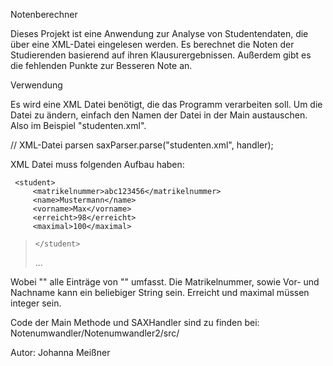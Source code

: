 Notenberechner

Dieses Projekt ist eine Anwendung zur Analyse von Studentendaten, die über eine XML-Datei eingelesen werden. 
Es berechnet die Noten der Studierenden basierend auf ihren Klausurergebnissen. Außerdem gibt es die fehlenden Punkte zur Besseren Note an.

Verwendung

Es wird eine XML Datei benötigt, die das Programm verarbeiten soll. Um die Datei zu ändern, einfach den Namen der Datei in der Main austauschen.
Also im Beispiel "studenten.xml".

 // XML-Datei parsen
            saxParser.parse("studenten.xml", handler);

XML Datei muss folgenden Aufbau haben:
>
> <studenten>
     <student>
         <matrikelnummer>abc123456</matrikelnummer>
         <name>Mustermann</name>
         <vorname>Max</vorname>
         <erreicht>98</erreicht>
         <maximal>100</maximal>
>     </student>
>  ...
>  </studenten>

Wobei "<studenten>" alle Einträge von "<student>" umfasst.
Die Matrikelnummer, sowie Vor- und Nachname kann ein beliebiger String sein.
Erreicht und maximal müssen integer sein.

Code der Main Methode und SAXHandler sind zu finden bei:
    Notenumwandler/Notenumwandler2/src/

Autor:
Johanna Meißner
